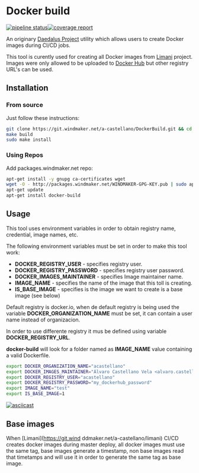 # Docker build


[![pipeline status](https://git.windmaker.net/a-castellano/DockerBuild/badges/master/pipeline.svg)](https://git.windmaker.net/a-castellano/DockerBuild/commits/master)[![coverage report](https://git.windmaker.net/a-castellano/DockerBuild/badges/master/coverage.svg)](https://git.windmaker.net/a-castellano/DockerBuild/commits/master)

An originary [Daedalus Project](https://github.com/daedalusproject) utility which allows users to create Docker images during CI/CD jobs.

This tool is curently used for creating all Docker images from [Limani](https://git.windmaker.net/a-castellano/limani) project. Images were only allowed to be uploaded to [Docker Hub](https://hub.docker.com/) but other registry URL's can be used.

## Installation

### From source

Just follow these instructions:
```bash
git clone https://git.windmaker.net/a-castellano/DockerBuild.git && cd DockerBuild
make build
sudo make install
```

### Using Repos

Add packages.windmaker.net repo:
```bash
apt-get install -y gnupg ca-certificates wget
wget -O - http://packages.windmaker.net/WINDMAKER-GPG-KEY.pub | sudo apt-key add - 
apt-get update
apt-get install docker-build
```

## Usage

This tool uses environment variables in order to obtain registry name, credential, image names, etc.

The following environment variables must be set in order to make this tool work:

* **DOCKER_REGISTRY_USER** - specifies registry user.
* **DOCKER_REGISTRY_PASSWORD** - specifies registry user password.
* **DOCKER_IMAGES_MAINTAINER** - specifies Image maintainer name. 
* **IMAGE_NAME** - specifies the name of the image that this toll is creating. 
* **IS_BASE_IMAGE** - specifies is the image we want to create is a base image (see below)

Default registry is docker.io, when de default registry is being used the variable **DOCKER_ORGANIZATION_NAME** must be set, it can contain a user name instead of organizacion.

In order to use differente registry it mus be defined using variable **DOCKER_REGISTRY_URL**.

**docker-build** will look for a folder named as **IMAGE_NAME** value containing a valid Dockerfile.
```bash
export DOCKER_ORGANIZATION_NAME="acastellano"
export DOCKER_IMAGES_MAINTAINER="Álvaro Castellano Vela <alvaro.castellano.vela@gmail.com>"
export DOCKER_REGISTRY_USER="acastellano"
export DOCKER_REGISTRY_PASSWORD="my_dockerhub_password"
export IMAGE_NAME="test"
export IS_BASE_IMAGE=1

```
[![asciicast](https://asciinema.org/a/381553.svg)](https://asciinema.org/a/381553?speed=2)

## Base images

When [Limani](https://git.wind  ddmaker.net/a-castellano/limani) CI/CD creates docker images during master deploy, all docker images must use the same tag, base images generate a timestamp, non base images read that timetamps and will use it in order to generate the same tag as base image.
